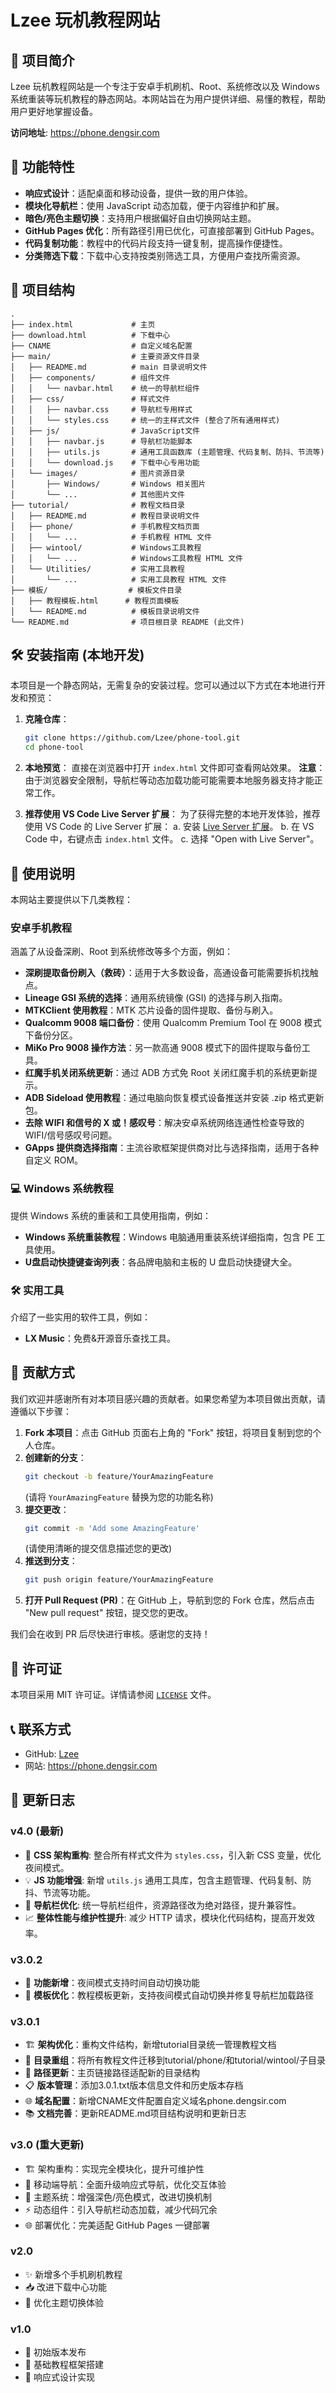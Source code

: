 # Lzee 玩机教程网站

## 📝 项目简介

Lzee 玩机教程网站是一个专注于安卓手机刷机、Root、系统修改以及 Windows 系统重装等玩机教程的静态网站。本网站旨在为用户提供详细、易懂的教程，帮助用户更好地掌握设备。

**访问地址**: https://phone.dengsir.com

## 🚀 功能特性

- **响应式设计**：适配桌面和移动设备，提供一致的用户体验。
- **模块化导航栏**：使用 JavaScript 动态加载，便于内容维护和扩展。
- **暗色/亮色主题切换**：支持用户根据偏好自由切换网站主题。
- **GitHub Pages 优化**：所有路径引用已优化，可直接部署到 GitHub Pages。
- **代码复制功能**：教程中的代码片段支持一键复制，提高操作便捷性。
- **分类筛选下载**：下载中心支持按类别筛选工具，方便用户查找所需资源。

## 📁 项目结构

```
.
├── index.html             # 主页
├── download.html          # 下载中心
├── CNAME                  # 自定义域名配置
├── main/                  # 主要资源文件目录
│   ├── README.md          # main 目录说明文件
│   ├── components/        # 组件文件
│   │   └── navbar.html    # 统一的导航栏组件
│   ├── css/               # 样式文件
│   │   ├── navbar.css     # 导航栏专用样式
│   │   └── styles.css     # 统一的主样式文件 (整合了所有通用样式)
│   ├── js/                # JavaScript文件
│   │   ├── navbar.js      # 导航栏功能脚本
│   │   ├── utils.js       # 通用工具函数库 (主题管理、代码复制、防抖、节流等)
│   │   └── download.js    # 下载中心专用功能
│   └── images/            # 图片资源目录
│       ├── Windows/       # Windows 相关图片
│       └── ...            # 其他图片文件
├── tutorial/              # 教程文档目录
│   ├── README.md          # 教程目录说明文件
│   ├── phone/             # 手机教程文档页面
│   │   └── ...            # 手机教程 HTML 文件
│   ├── wintool/           # Windows工具教程
│   │   └── ...            # Windows工具教程 HTML 文件
│   └── Utilities/         # 实用工具教程
│       └── ...            # 实用工具教程 HTML 文件
├── 模板/                  # 模板文件目录
│   ├── 教程模板.html      # 教程页面模板
│   └── README.md          # 模板目录说明文件
└── README.md              # 项目根目录 README (此文件)
```

## 🛠️ 安装指南 (本地开发)

本项目是一个静态网站，无需复杂的安装过程。您可以通过以下方式在本地进行开发和预览：

1.  **克隆仓库**：
    ```bash
    git clone https://github.com/Lzee/phone-tool.git
    cd phone-tool
    ```

2.  **本地预览**：
    直接在浏览器中打开 `index.html` 文件即可查看网站效果。
    **注意**：由于浏览器安全限制，导航栏等动态加载功能可能需要本地服务器支持才能正常工作。

3.  **推荐使用 VS Code Live Server 扩展**：
    为了获得完整的本地开发体验，推荐使用 VS Code 的 Live Server 扩展：
    a.  安装 [Live Server 扩展](https://marketplace.visualstudio.com/items?itemName=ritwickdey.LiveServer)。
    b.  在 VS Code 中，右键点击 `index.html` 文件。
    c.  选择 "Open with Live Server"。

## 📖 使用说明

本网站主要提供以下几类教程：

###  安卓手机教程

涵盖了从设备深刷、Root 到系统修改等多个方面，例如：
-   **深刷提取备份刷入（救砖）**：适用于大多数设备，高通设备可能需要拆机找触点。
-   **Lineage GSI 系统的选择**：通用系统镜像 (GSI) 的选择与刷入指南。
-   **MTKClient 使用教程**：MTK 芯片设备的固件提取、备份与刷入。
-   **Qualcomm 9008 端口备份**：使用 Qualcomm Premium Tool 在 9008 模式下备份分区。
-   **MiKo Pro 9008 操作方法**：另一款高通 9008 模式下的固件提取与备份工具。
-   **红魔手机关闭系统更新**：通过 ADB 方式免 Root 关闭红魔手机的系统更新提示。
-   **ADB Sideload 使用教程**：通过电脑向恢复模式设备推送并安装 .zip 格式更新包。
-   **去除 WIFI 和信号的 X 或！感叹号**：解决安卓系统网络连通性检查导致的 WIFI/信号感叹号问题。
-   **GApps 提供商选择指南**：主流谷歌框架提供商对比与选择指南，适用于各种自定义 ROM。

### 💻 Windows 系统教程

提供 Windows 系统的重装和工具使用指南，例如：
-   **Windows 系统重装教程**：Windows 电脑通用重装系统详细指南，包含 PE 工具使用。
-   **U盘启动快捷键查询列表**：各品牌电脑和主板的 U 盘启动快捷键大全。

### 🛠️ 实用工具

介绍了一些实用的软件工具，例如：
-   **LX Music**：免费&开源音乐查找工具。

## 🤝 贡献方式

我们欢迎并感谢所有对本项目感兴趣的贡献者。如果您希望为本项目做出贡献，请遵循以下步骤：

1.  **Fork 本项目**：点击 GitHub 页面右上角的 "Fork" 按钮，将项目复制到您的个人仓库。
2.  **创建新的分支**：
    ```bash
    git checkout -b feature/YourAmazingFeature
    ```
    (请将 `YourAmazingFeature` 替换为您的功能名称)
3.  **提交更改**：
    ```bash
    git commit -m 'Add some AmazingFeature'
    ```
    (请使用清晰的提交信息描述您的更改)
4.  **推送到分支**：
    ```bash
    git push origin feature/YourAmazingFeature
    ```
5.  **打开 Pull Request (PR)**：在 GitHub 上，导航到您的 Fork 仓库，然后点击 "New pull request" 按钮，提交您的更改。

我们会在收到 PR 后尽快进行审核。感谢您的支持！

## 📄 许可证

本项目采用 MIT 许可证。详情请参阅 [`LICENSE`](LICENSE:1) 文件。

## 📞 联系方式

-   GitHub: [Lzee](https://github.com/Lzee)
-   网站: https://phone.dengsir.com

## 🔄 更新日志

### v4.0 (最新)
-   🎨 **CSS 架构重构**: 整合所有样式文件为 `styles.css`，引入新 CSS 变量，优化夜间模式。
-   💡 **JS 功能增强**: 新增 `utils.js` 通用工具库，包含主题管理、代码复制、防抖、节流等功能。
-   🔗 **导航栏优化**: 统一导航栏组件，资源路径改为绝对路径，提升兼容性。
-   📈 **整体性能与维护性提升**: 减少 HTTP 请求，模块化代码结构，提高开发效率。

### v3.0.2
-   🌙 **功能新增**：夜间模式支持时间自动切换功能
-   📝 **模板优化**：教程模板更新，支持夜间模式自动切换并修复导航栏加载路径

### v3.0.1
-   🏗️ **架构优化**：重构文件结构，新增tutorial目录统一管理教程文档
-   📁 **目录重组**：将所有教程文件迁移到tutorial/phone/和tutorial/wintool/子目录
-   🔗 **路径更新**：主页链接路径适配新的目录结构
-   📋 **版本管理**：添加3.0.1.txt版本信息文件和历史版本存档
-   🌐 **域名配置**：新增CNAME文件配置自定义域名phone.dengsir.com
-   📚 **文档完善**：更新README.md项目结构说明和更新日志

### v3.0 (重大更新)
-   🏗️ 架构重构：实现完全模块化，提升可维护性
-   📱 移动端导航：全面升级响应式导航，优化交互体验
-   🎨 主题系统：增强深色/亮色模式，改进切换机制
-   ⚡ 动态组件：引入导航栏动态加载，减少代码冗余
-   🌐 部署优化：完美适配 GitHub Pages 一键部署

### v2.0
-   ✨ 新增多个手机刷机教程
-   📥 改进下载中心功能
-   🎨 优化主题切换体验

### v1.0
-   🎉 初始版本发布
-   🧱 基础教程框架搭建
-   📱 响应式设计实现
